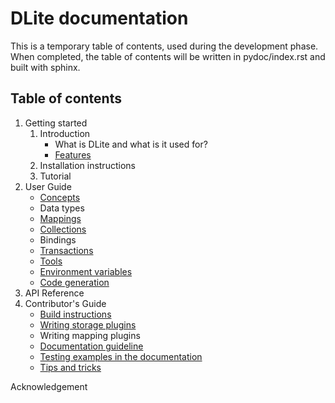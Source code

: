 DLite documentation
===================

This is a temporary table of contents, used during the development phase.
When completed, the table of contents will be written in pydoc/index.rst
and built with sphinx.

Table of contents
-----------------

1. Getting started
    1. Introduction
        * What is DLite and what is it used for?
        * [Features](features.md)
    2. Installation instructions
    4. Tutorial
2. User Guide
    * [Concepts](concepts.md)
    * Data types
    * [Mappings](mappings.md)
    * [Collections](collections.md)
    * Bindings
    * [Transactions](transactions.md)
    * [Tools](tools.md)
    * [Environment variables](environment_variables.md)
    * [Code generation](code_generation.md)
3. API Reference
4. Contributor's Guide
    * [Build instructions](build_instructions.md)
    * [Writing storage plugins](storage_plugins.md)
    * Writing mapping plugins    
    * [Documentation guideline](documentation_contributors.md)
    * [Testing examples in the documentation](documentation_testing.md)
    * [Tips and tricks](tips_and_tricks.md)

Acknowledgement